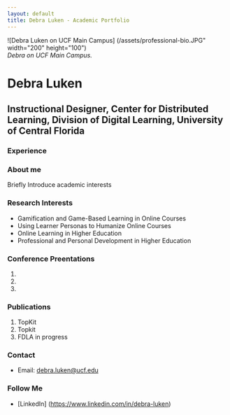 ```yaml
---
layout: default
title: Debra Luken - Academic Portfolio
---
```

 ![Debra Luken on UCF Main Campus] (/assets/professional-bio.JPG" width="200" height="100")  
*Debra on UCF Main Campus.*


# Debra Luken

## Instructional Designer, Center for Distributed Learning, Division of Digital Learning, University of Central Florida  

### Experience



### About me
Briefly Introduce academic interests

### Research Interests
- Gamification and Game-Based Learning in Online Courses
- Using Learner Personas to Humanize Online Courses
- Online Learning in Higher Education
- Professional and Personal Development in Higher Education

### Conference Preentations 

1. 
2.  
3.  

### Publications

1. TopKit
2. Topkit
3. FDLA in progress

### Contact
- Email: debra.luken@ucf.edu

### Follow Me

- [LinkedIn] (https://www.linkedin.com/in/debra-luken)



